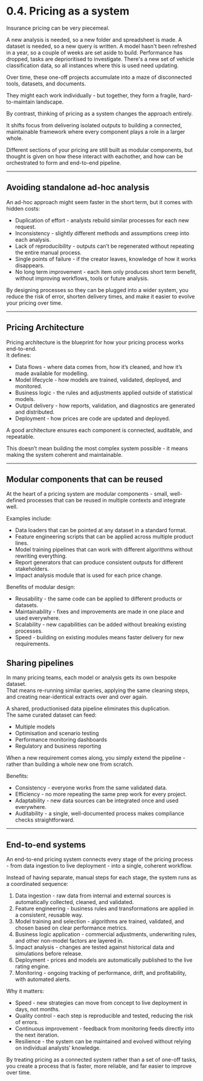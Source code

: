 # 0.4. Pricing as a system

Insurance pricing can be very piecemeal. 

A new analysis is needed, so a new folder and spreadsheet is made. A dataset is needed, so a new query is written. A model hasn't been refreshed in a year, so a couple of weeks are set aside to build. Performance has dropped, tasks are deprioritised to investigate. There's a new set of vehicle classification data, so all instances where this is used need updating.

Over time, these one-off projects accumulate into a maze of disconnected tools, datasets, and documents.  

They might each work individually - but together, they form a fragile, hard-to-maintain landscape.

By contrast, thinking of pricing as a system changes the approach entirely.  

It shifts focus from delivering isolated outputs to building a connected, maintainable framework where every component plays a role in a larger whole. 

Different sections of your pricing are still built as modular components, but thought is given on how these interact with eachother, and how can be orchestrated to form and end-to-end pipeline.

---

## Avoiding standalone ad-hoc analysis

An ad-hoc approach might seem faster in the short term, but it comes with hidden costs:

- Duplication of effort - analysts rebuild similar processes for each new request.
- Inconsistency - slightly different methods and assumptions creep into each analysis.
- Lack of reproducibility - outputs can’t be regenerated without repeating the entire manual process.
- Single points of failure - if the creator leaves, knowledge of how it works disappears.
- No long term improvement - each item only produces short term benefit, without improving workflows, tools or future analysis.

By designing processes so they can be plugged into a wider system, you reduce the risk of error, shorten delivery times, and make it easier to evolve your pricing over time.

---

## Pricing Architecture

Pricing architecture is the blueprint for how your pricing process works end-to-end.  
It defines:

- Data flows - where data comes from, how it’s cleaned, and how it’s made available for modelling.
- Model lifecycle - how models are trained, validated, deployed, and monitored.
- Business logic - the rules and adjustments applied outside of statistical models.
- Output delivery - how reports, validation, and diagnostics are generated and distributed.
- Deployment - how prices are code are updated and deployed.

A good architecture ensures each component is connected, auditable, and repeatable.

This doesn’t mean building the most complex system possible - it means making the system coherent and maintainable.

---

## Modular components that can be reused

At the heart of a pricing system are modular components - small, well-defined processes that can be reused in multiple contexts and integrate well.  

Examples include:

- Data loaders that can be pointed at any dataset in a standard format.
- Feature engineering scripts that can be applied across multiple product lines.
- Model training pipelines that can work with different algorithms without rewriting everything.
- Report generators that can produce consistent outputs for different stakeholders.
- Impact analysis module that is used for each price change.

Benefits of modular design:

- Reusability - the same code can be applied to different products or datasets.
- Maintainability - fixes and improvements are made in one place and used everywhere.
- Scalability - new capabilities can be added without breaking existing processes.
- Speed - building on existing modules means faster delivery for new requirements.

## Sharing pipelines

In many pricing teams, each model or analysis gets its own bespoke dataset.  
That means re-running similar queries, applying the same cleaning steps, and creating near-identical extracts over and over again.

A shared, productionised data pipeline eliminates this duplication.  
The same curated dataset can feed:

- Multiple models
- Optimisation and scenario testing
- Performance monitoring dashboards
- Regulatory and business reporting

When a new requirement comes along, you simply extend the pipeline - rather than building a whole new one from scratch.

Benefits:

- Consistency - everyone works from the same validated data. 
- Efficiency - no more repeating the same prep work for every project.
- Adaptability - new data sources can be integrated once and used everywhere.
- Auditability - a single, well-documented process makes compliance checks straightforward.

---

## End-to-end systems

An end-to-end pricing system connects every stage of the pricing process - from data ingestion to live deployment - into a single, coherent workflow.

Instead of having separate, manual steps for each stage, the system runs as a coordinated sequence:

1. Data ingestion - raw data from internal and external sources is automatically collected, cleaned, and validated.
2. Feature engineering - business rules and transformations are applied in a consistent, reusable way.
3. Model training and selection - algorithms are trained, validated, and chosen based on clear performance metrics.
4. Business logic application - commercial adjustments, underwriting rules, and other non-model factors are layered in.
5. Impact analysis - changes are tested against historical data and simulations before release.
6. Deployment - prices and models are automatically published to the live rating engine.
7. Monitoring - ongoing tracking of performance, drift, and profitability, with automated alerts.

Why it matters:

- Speed - new strategies can move from concept to live deployment in days, not months.
- Quality control - each step is reproducible and tested, reducing the risk of errors.
- Continuous improvement - feedback from monitoring feeds directly into the next iteration.
- Resilience - the system can be maintained and evolved without relying on individual analysts’ knowledge.

By treating pricing as a connected system rather than a set of one-off tasks, you create a process that is faster, more reliable, and far easier to improve over time.
